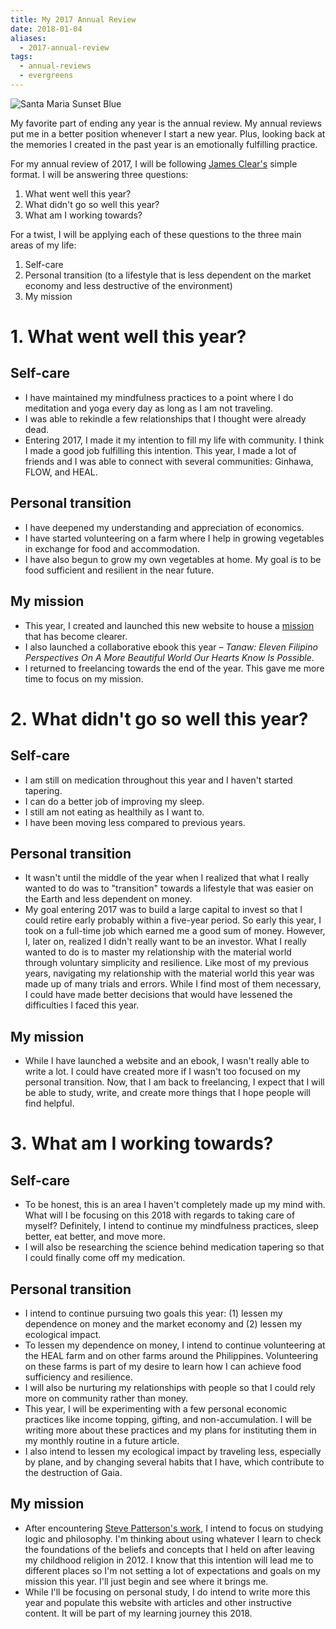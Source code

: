 ```yaml
---
title: My 2017 Annual Review
date: 2018-01-04
aliases:
  - 2017-annual-review
tags:
  - annual-reviews
  - evergreens
---
```

![Santa Maria Sunset Blue](santa_maria_sunset_blue.jpg)

My favorite part of ending any year is the annual review. My annual reviews put me in a better position whenever I start a new year. Plus, looking back at the memories I created in the past year is an emotionally fulfilling practice.

For my annual review of 2017, I will be following [James Clear's](https://jamesclear.com/annual-review) simple format. I will be answering three questions:

1. What went well this year?
2. What didn't go so well this year?
3. What am I working towards?

For a twist, I will be applying each of these questions to the three main areas of my life:

1. Self-care
2. Personal transition (to a lifestyle that is less dependent on the market economy and less destructive of the environment)
3. My mission

# 1. What went well this year?

## Self-care

- I have maintained my mindfulness practices to a point where I do meditation and yoga every day as long as I am not traveling.
- I was able to rekindle a few relationships that I thought were already dead.
- Entering 2017, I made it my intention to fill my life with community. I think I made a good job fulfilling this intention. This year, I made a lot of friends and I was able to connect with several communities: Ginhawa, FLOW, and HEAL.

## Personal transition

- I have deepened my understanding and appreciation of economics.
- I have started volunteering on a farm where I help in growing vegetables in exchange for food and accommodation.
- I have also begun to grow my own vegetables at home. My goal is to be food sufficient and resilient in the near future.

## My mission

- This year, I created and launched this new website to house a [mission](/about) that has become clearer.
- I also launched a collaborative ebook this year – _Tanaw: Eleven Filipino Perspectives On A More Beautiful World Our Hearts Know Is Possible_.
- I returned to freelancing towards the end of the year. This gave me more time to focus on my mission.

# 2. What didn't go so well this year?

## Self-care

- I am still on medication throughout this year and I haven't started tapering.
- I can do a better job of improving my sleep.
- I still am not eating as healthily as I want to.
- I have been moving less compared to previous years.

## Personal transition

- It wasn't until the middle of the year when I realized that what I really wanted to do was to "transition" towards a lifestyle that was easier on the Earth and less dependent on money.
- My goal entering 2017 was to build a large capital to invest so that I could retire early probably within a five-year period. So early this year, I took on a full-time job which earned me a good sum of money. However, I, later on, realized I didn't really want to be an investor. What I really wanted to do is to master my relationship with the material world through voluntary simplicity and resilience. Like most of my previous years, navigating my relationship with the material world this year was made up of many trials and errors. While I find most of them necessary, I could have made better decisions that would have lessened the difficulties I faced this year.

## My mission

- While I have launched a website and an ebook, I wasn't really able to write a lot. I could have created more if I wasn't too focused on my personal transition. Now, that I am back to freelancing, I expect that I will be able to study, write, and create more things that I hope people will find helpful.

# 3. What am I working towards?

## Self-care

- To be honest, this is an area I haven't completely made up my mind with. What will I be focusing on this 2018 with regards to taking care of myself? Definitely, I intend to continue my mindfulness practices, sleep better, eat better, and move more.
- I will also be researching the science behind medication tapering so that I could finally come off my medication.

## Personal transition

- I intend to continue pursuing two goals this year: (1) lessen my dependence on money and the market economy and (2) lessen my ecological impact.
- To lessen my dependence on money, I intend to continue volunteering at the HEAL farm and on other farms around the Philippines. Volunteering on these farms is part of my desire to learn how I can achieve food sufficiency and resilience.
- I will also be nurturing my relationships with people so that I could rely more on community rather than money.
- This year, I will be experimenting with a few personal economic practices like income topping, gifting, and non-accumulation. I will be writing more about these practices and my plans for instituting them in my monthly routine in a future article.
- I also intend to lessen my ecological impact by traveling less, especially by plane, and by changing several habits that I have, which contribute to the destruction of Gaia.

## My mission

- After encountering [Steve Patterson's work](http://steve-patterson.com), I intend to focus on studying logic and philosophy. I'm thinking about using whatever I learn to check the foundations of the beliefs and concepts that I held on after leaving my childhood religion in 2012. I know that this intention will lead me to different places so I'm not setting a lot of expectations and goals on my mission this year. I'll just begin and see where it brings me.
- While I'll be focusing on personal study, I do intend to write more this year and populate this website with articles and other instructive content. It will be part of my learning journey this 2018.